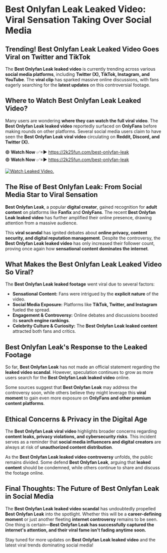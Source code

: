 # Best Onlyfan Leak Leaked Video: Viral Sensation Taking Over Social Media

## **Trending! Best Onlyfan Leak Leaked Video Goes Viral on Twitter and TikTok**
The **Best Onlyfan Leak leaked video** is currently trending across various **social media platforms**, including **Twitter (X), TikTok, Instagram, and YouTube**. The **viral clip** has sparked massive online discussions, with fans eagerly searching for the **latest updates** on this controversial footage.

## **Where to Watch Best Onlyfan Leak Leaked Video?**
Many users are wondering **where they can watch the full viral video**. The **Best Onlyfan Leak leaked video** reportedly surfaced on **OnlyFans** before making rounds on other platforms. Several social media users claim to have seen the **Best Onlyfan Leak viral video** circulating on **Reddit, Discord, and Twitter (X).**

🟢 **Watch Now** ✅=► https://2k25fun.com/best-onlyfan-leak  
🟢 **Watch Now** ✅=► https://2k25fun.com/best-onlyfan-leak  

[![Watch Leaked Video.](https://miro.medium.com/v2/resize:fit:828/format:webp/1*cilzJN44JGOrTw9NJCrNHA.gif "Watch Leaked Video")](https://2k25fun.com/best-onlyfan-leak)

## **The Rise of Best Onlyfan Leak: From Social Media Star to Viral Sensation**
**Best Onlyfan Leak**, a popular **digital creator**, gained recognition for **adult content** on platforms like **Fanfix** and **OnlyFans**. The recent **Best Onlyfan Leak leaked video** has further amplified their online presence, drawing attention from a massive audience.

This **viral scandal** has ignited debates about **online privacy, content security, and digital reputation management**. Despite the controversy, the **Best Onlyfan Leak leaked video** has only increased their follower count, proving once again how **sensational content dominates the internet**.

## **What Makes the Best Onlyfan Leak Leaked Video So Viral?**
The **Best Onlyfan Leak leaked footage** went viral due to several factors:
- **Sensational Content:** Fans were intrigued by the **explicit nature** of the video.
- **Social Media Exposure:** Platforms like **TikTok, Twitter, and Instagram** fueled the spread.
- **Engagement & Controversy:** Online debates and discussions boosted its **search engine rankings**.
- **Celebrity Culture & Curiosity:** The **Best Onlyfan Leak leaked content** attracted both fans and critics.

## **Best Onlyfan Leak's Response to the Leaked Footage**
So far, **Best Onlyfan Leak** has not made an official statement regarding the **leaked video scandal**. However, speculation continues to grow as more users search for the **Best Onlyfan Leak leaked video** online.

Some sources suggest that **Best Onlyfan Leak** may address the controversy soon, while others believe they might leverage this **viral moment** to gain even more exposure on **OnlyFans and other premium content platforms**.

## **Ethical Concerns & Privacy in the Digital Age**
The **Best Onlyfan Leak viral video** highlights broader concerns regarding **content leaks, privacy violations, and cybersecurity risks**. This incident serves as a reminder that **social media influencers and digital creators** are always at risk of **unauthorized content distribution**.

As the **Best Onlyfan Leak leaked video controversy** unfolds, the public remains divided. Some defend **Best Onlyfan Leak**, arguing that **leaked content** should be condemned, while others continue to share and discuss the footage online.

## **Final Thoughts: The Future of Best Onlyfan Leak in Social Media**
The **Best Onlyfan Leak leaked video scandal** has undoubtedly propelled **Best Onlyfan Leak** into the spotlight. Whether this will be a **career-defining moment** or just another fleeting **internet controversy** remains to be seen. One thing is certain—**Best Onlyfan Leak has successfully captured the internet's attention, and their viral fame isn't fading anytime soon.**

Stay tuned for more updates on **Best Onlyfan Leak leaked video** and the latest viral trends dominating social media!